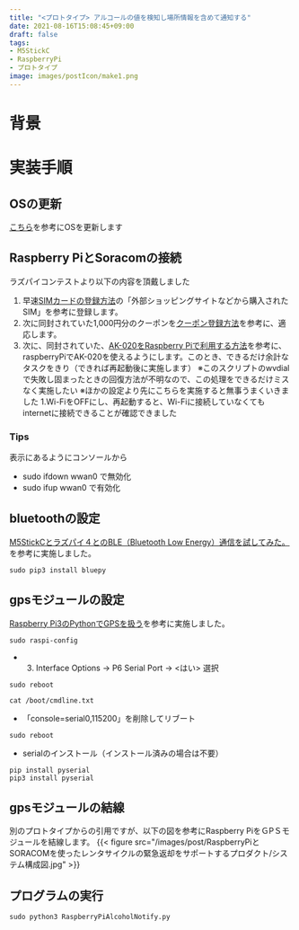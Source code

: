 ```yaml
---
title: "<プロトタイプ> アルコールの値を検知し場所情報を含めて通知する"
date: 2021-08-16T15:08:45+09:00
draft: false
tags:
- M5StickC
- RaspberryPi
- プロトタイプ
image: images/postIcon/make1.png
---
```


# 背景

# 実装手順

## OSの更新

[こちら](https://qiita.com/akiraichi5430/items/6b9855f59fb3a3f9de35)を参考にOSを更新します

## Raspberry PiとSoracomの接続

ラズパイコンテストより以下の内容を頂戴しました

1. 早速[SIMカードの登録方法](https://info.soracom.com/register-sim)の「外部ショッピングサイトなどから購入されたSIM」を参考に登録します。
1. 次に同封されていた1,000円分のクーポンを[クーポン登録方法](https://users.soracom.io/ja-jp/docs/billing/register-coupon/)を参考に、適応します。
1. 次に、同封されていた、[AK-020をRaspberry Piで利用する方法](https://users.soracom.io/ja-jp/guides/devices/general/raspberry-pi-dongle)を参考に、raspberryPiでAK-020を使えるようにします。このとき、できるだけ余計なタスクをきり（できれば再起動後に実施します）
※このスクリプトのwvdialで失敗し固まったときの回復方法が不明なので、この処理をできるだけミスなく実施したい
※ほかの設定より先にこちらを実施すると無事うまくいきました
1.Wi-FiをOFFにし、再起動すると、Wi-Fiに接続していなくてもinternetに接続できることが確認できました

### Tips

表示にあるようにコンソールから
* sudo ifdown wwan0 で無効化
* sudo ifup wwan0 で有効化

## bluetoothの設定

[M5StickCとラズパイ４とのBLE（Bluetooth Low Energy）通信を試してみた。](https://www.souichi.club/m5stack/m5stickc-ble/)を参考に実施しました。

```
sudo pip3 install bluepy
```

## gpsモジュールの設定

[Raspberry Pi3のPythonでGPSを扱う](https://qiita.com/AmbientData/items/fff54c8ac8ec95aeeee6)を参考に実施しました。

```
sudo raspi-config
```

* 3. Interface Options -> P6 Serial Port -> <はい> 選択

```
sudo reboot
```

```
cat /boot/cmdline.txt
```

* 「console=serial0,115200」を削除してリブート

```
sudo reboot
```

* serialのインストール（インストール済みの場合は不要）

```
pip install pyserial
pip3 install pyserial
```


## gpsモジュールの結線

別のプロトタイプからの引用ですが、以下の図を参考にRaspberry PiをＧPＳモジュールを結線します。
{{< figure src="/images/post/RaspberryPiとSORACOMを使ったレンタサイクルの緊急返却をサポートするプロダクト/システム構成図.jpg" >}}

## プログラムの実行

```
sudo python3 RaspberryPiAlcoholNotify.py
```






